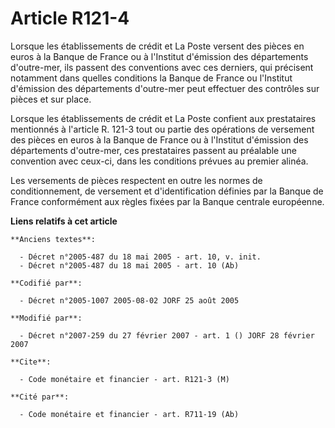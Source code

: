 # Article R121-4

Lorsque les établissements de crédit et La Poste versent des pièces en euros à la Banque de France ou à l'Institut d'émission
des départements d'outre-mer, ils passent des conventions avec ces derniers, qui précisent notamment dans quelles conditions
la Banque de France ou l'Institut d'émission des départements d'outre-mer peut effectuer des contrôles sur pièces et sur
place.

Lorsque les établissements de crédit et La Poste confient aux prestataires mentionnés à l'article R. 121-3 tout ou partie des
opérations de versement des pièces en euros à la Banque de France ou à l'Institut d'émission des départements d'outre-mer,
ces prestataires passent au préalable une convention avec ceux-ci, dans les conditions prévues au premier alinéa.

Les versements de pièces respectent en outre les normes de conditionnement, de versement et d'identification définies par la
Banque de France conformément aux règles fixées par la Banque centrale européenne.

**Liens relatifs à cet article**

	**Anciens textes**:

	  - Décret n°2005-487 du 18 mai 2005 - art. 10, v. init.
	  - Décret n°2005-487 du 18 mai 2005 - art. 10 (Ab)

	**Codifié par**:

	  - Décret n°2005-1007 2005-08-02 JORF 25 août 2005

	**Modifié par**:

	  - Décret n°2007-259 du 27 février 2007 - art. 1 () JORF 28 février 2007

	**Cite**:

	  - Code monétaire et financier - art. R121-3 (M)

	**Cité par**:

	  - Code monétaire et financier - art. R711-19 (Ab)
